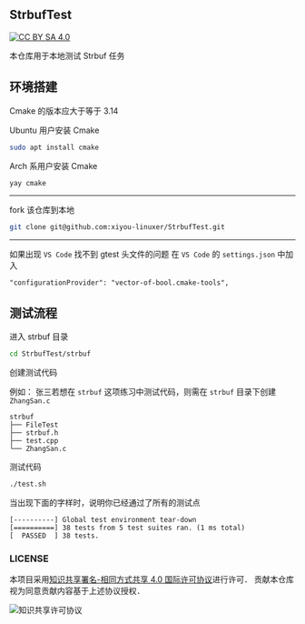 ## StrbufTest

[![CC BY SA 4.0](https://img.shields.io/github/license/XUPTLinuxGroup2020/Favorites?style=flat-square)](https://creativecommons.org/licenses/by-sa/4.0/)

本仓库用于本地测试 Strbuf 任务

## 环境搭建
Cmake 的版本应大于等于 3.14

Ubuntu 用户安装 Cmake
```sh
sudo apt install cmake
```
Arch 系用户安装 Cmake
```sh
yay cmake
```
---

fork 该仓库到本地
```sh
git clone git@github.com:xiyou-linuxer/StrbufTest.git 
```
---

如果出现 `VS Code` 找不到 gtest 头文件的问题
在 `VS Code` 的 `settings.json` 中加入
```
"configurationProvider": "vector-of-bool.cmake-tools",
```

## 测试流程

进入 strbuf 目录
```sh
cd StrbufTest/strbuf
```
创建测试代码 

例如：
张三若想在 `strbuf` 这项练习中测试代码，则需在 `strbuf` 目录下创建 `ZhangSan.c`
```
strbuf
├── FileTest
├── strbuf.h
├── test.cpp
└── ZhangSan.c
```
测试代码
```sh
./test.sh
```
当出现下面的字样时，说明你已经通过了所有的测试点
```
[----------] Global test environment tear-down
[==========] 38 tests from 5 test suites ran. (1 ms total)
[  PASSED  ] 38 tests.

```

### LICENSE

本项目采用[知识共享署名-相同方式共享 4.0 国际许可协议](https://creativecommons.org/licenses/by-sa/4.0/)进行许可．
贡献本仓库视为同意贡献内容基于上述协议授权．

![知识共享许可协议](https://i.creativecommons.org/l/by-sa/4.0/88x31.png)
